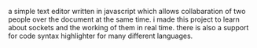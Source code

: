 a simple text editor written in javascript which allows collabaration of two people over the document at the same time. i made this project to learn about sockets and the working of them in real time. there is also a support for code syntax highlighter for many different languages.

